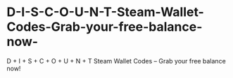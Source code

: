 # D-I-S-C-O-U-N-T-Steam-Wallet-Codes-Grab-your-free-balance-now-
D + I + S + C + O + U + N + T Steam Wallet Codes – Grab your free balance now!
